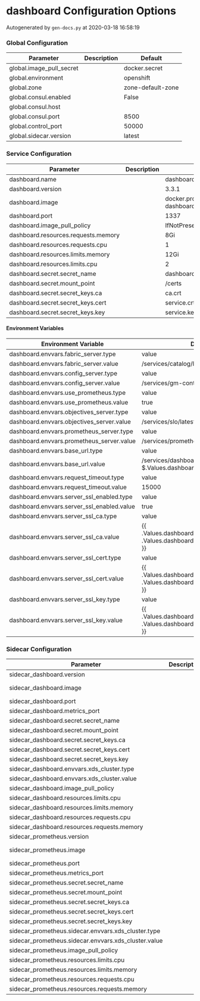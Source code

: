 # dashboard Configuration Options

Autogenerated by `gen-docs.py` at 2020-03-18 16:58:19

### Global Configuration

| Parameter                | Description | Default           |
|--------------------------|-------------|-------------------|
| global.image_pull_secret |             | docker.secret     |
| global.environment       |             | openshift         |
| global.zone              |             | zone-default-zone |
| global.consul.enabled    |             | False             |
| global.consul.host       |             |                   |
| global.consul.port       |             | 8500              |
| global.control_port      |             | 50000             |
| global.sidecar.version   |             | latest            |

### Service Configuration

| Parameter                           | Description | Default                                                                                     |
|-------------------------------------|-------------|---------------------------------------------------------------------------------------------|
| dashboard.name                      |             | dashboard                                                                                   |
| dashboard.version                   |             | 3.3.1                                                                                       |
| dashboard.image                     |             | docker.production.deciphernow.com/deciphernow/gm-dashboard:{{ $.Values.dashboard.version }} |
| dashboard.port                      |             | 1337                                                                                        |
| dashboard.image_pull_policy         |             | IfNotPresent                                                                                |
| dashboard.resources.requests.memory |             | 8Gi                                                                                         |
| dashboard.resources.requests.cpu    |             | 1                                                                                           |
| dashboard.resources.limits.memory   |             | 12Gi                                                                                        |
| dashboard.resources.limits.cpu      |             | 2                                                                                           |
| dashboard.secret.secret_name        |             | dashboard-certs                                                                             |
| dashboard.secret.mount_point        |             | /certs                                                                                      |
| dashboard.secret.secret_keys.ca     |             | ca.crt                                                                                      |
| dashboard.secret.secret_keys.cert   |             | service.crt                                                                                 |
| dashboard.secret.secret_keys.key    |             | service.key                                                                                 |

#### Environment Variables

| Environment Variable                       | Default                                                                                   |
|--------------------------------------------|-------------------------------------------------------------------------------------------|
| dashboard.envvars.fabric_server.type       | value                                                                                     |
| dashboard.envvars.fabric_server.value      | /services/catalog/latest/                                                                 |
| dashboard.envvars.config_server.type       | value                                                                                     |
| dashboard.envvars.config_server.value      | /services/gm-control-api/latest/v1.0                                                      |
| dashboard.envvars.use_prometheus.type      | value                                                                                     |
| dashboard.envvars.use_prometheus.value     | true                                                                                      |
| dashboard.envvars.objectives_server.type   | value                                                                                     |
| dashboard.envvars.objectives_server.value  | /services/slo/latest/                                                                     |
| dashboard.envvars.prometheus_server.type   | value                                                                                     |
| dashboard.envvars.prometheus_server.value  | /services/prometheus/latest/api/v1/                                                       |
| dashboard.envvars.base_url.type            | value                                                                                     |
| dashboard.envvars.base_url.value           | /services/dashboard/{{ $.Values.dashboard.version }}/                                     |
| dashboard.envvars.request_timeout.type     | value                                                                                     |
| dashboard.envvars.request_timeout.value    | 15000                                                                                     |
| dashboard.envvars.server_ssl_enabled.type  | value                                                                                     |
| dashboard.envvars.server_ssl_enabled.value | true                                                                                      |
| dashboard.envvars.server_ssl_ca.type       | value                                                                                     |
| dashboard.envvars.server_ssl_ca.value      | {{ .Values.dashboard.secret.mount_point}}/{{ .Values.dashboard.secret.secret_keys.ca }}   |
| dashboard.envvars.server_ssl_cert.type     | value                                                                                     |
| dashboard.envvars.server_ssl_cert.value    | {{ .Values.dashboard.secret.mount_point}}/{{ .Values.dashboard.secret.secret_keys.cert }} |
| dashboard.envvars.server_ssl_key.type      | value                                                                                     |
| dashboard.envvars.server_ssl_key.value     | {{ .Values.dashboard.secret.mount_point}}/{{ .Values.dashboard.secret.secret_keys.key }}  |

### Sidecar Configuration

| Parameter                                            | Description | Default                                                                                                |
|------------------------------------------------------|-------------|--------------------------------------------------------------------------------------------------------|
| sidecar_dashboard.version                            |             | {{- $.Values.global.sidecar.version \| default "latest" }}                                             |
| sidecar_dashboard.image                              |             | docker.production.deciphernow.com/deciphernow/gm-proxy:{{ tpl $.Values.sidecar_dashboard.version $ }}  |
| sidecar_dashboard.port                               |             | 10808                                                                                                  |
| sidecar_dashboard.metrics_port                       |             | 8081                                                                                                   |
| sidecar_dashboard.secret.secret_name                 |             | sidecar-certs                                                                                          |
| sidecar_dashboard.secret.mount_point                 |             | /etc/proxy/tls/sidecar                                                                                 |
| sidecar_dashboard.secret.secret_keys.ca              |             | ca.crt                                                                                                 |
| sidecar_dashboard.secret.secret_keys.cert            |             | server.crt                                                                                             |
| sidecar_dashboard.secret.secret_keys.key             |             | server.key                                                                                             |
| sidecar_dashboard.envvars.xds_cluster.type           |             | value                                                                                                  |
| sidecar_dashboard.envvars.xds_cluster.value          |             | {{ .Values.dashboard.name }}                                                                           |
| sidecar_dashboard.image_pull_policy                  |             | IfNotPresent                                                                                           |
| sidecar_dashboard.resources.limits.cpu               |             | 200m                                                                                                   |
| sidecar_dashboard.resources.limits.memory            |             | 512Mi                                                                                                  |
| sidecar_dashboard.resources.requests.cpu             |             | 100m                                                                                                   |
| sidecar_dashboard.resources.requests.memory          |             | 128Mi                                                                                                  |
| sidecar_prometheus.version                           |             | {{- $.Values.global.sidecar.version \| default "latest" }}                                             |
| sidecar_prometheus.image                             |             | docker.production.deciphernow.com/deciphernow/gm-proxy:{{ tpl $.Values.sidecar_prometheus.version $ }} |
| sidecar_prometheus.port                              |             | 10808                                                                                                  |
| sidecar_prometheus.metrics_port                      |             | 8081                                                                                                   |
| sidecar_prometheus.secret.secret_name                |             | sidecar-certs                                                                                          |
| sidecar_prometheus.secret.mount_point                |             | /etc/proxy/tls/sidecar                                                                                 |
| sidecar_prometheus.secret.secret_keys.ca             |             | ca.crt                                                                                                 |
| sidecar_prometheus.secret.secret_keys.cert           |             | server.crt                                                                                             |
| sidecar_prometheus.secret.secret_keys.key            |             | server.key                                                                                             |
| sidecar_prometheus.sidecar.envvars.xds_cluster.type  |             | value                                                                                                  |
| sidecar_prometheus.sidecar.envvars.xds_cluster.value |             | {{ .Values.prometheus.name }}                                                                          |
| sidecar_prometheus.image_pull_policy                 |             | IfNotPresent                                                                                           |
| sidecar_prometheus.resources.limits.cpu              |             | 200m                                                                                                   |
| sidecar_prometheus.resources.limits.memory           |             | 512Mi                                                                                                  |
| sidecar_prometheus.resources.requests.cpu            |             | 100m                                                                                                   |
| sidecar_prometheus.resources.requests.memory         |             | 128Mi                                                                                                  |

